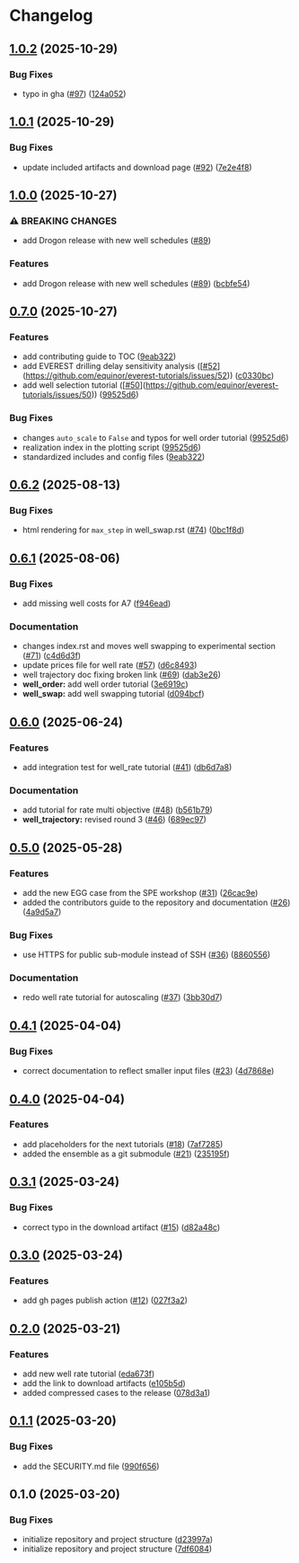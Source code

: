 # Changelog

## [1.0.2](https://github.com/equinor/everest-tutorials/compare/v1.0.1...v1.0.2) (2025-10-29)


### Bug Fixes

* typo in gha ([#97](https://github.com/equinor/everest-tutorials/issues/97)) ([124a052](https://github.com/equinor/everest-tutorials/commit/124a052f72af9541753d56778cff3d1e06387bee))

## [1.0.1](https://github.com/equinor/everest-tutorials/compare/v1.0.0...v1.0.1) (2025-10-29)


### Bug Fixes

* update included artifacts and download page ([#92](https://github.com/equinor/everest-tutorials/issues/92)) ([7e2e4f8](https://github.com/equinor/everest-tutorials/commit/7e2e4f881b481911f9e47d616fb172c9eb48bb19))

## [1.0.0](https://github.com/equinor/everest-tutorials/compare/v0.7.0...v1.0.0) (2025-10-27)


### ⚠ BREAKING CHANGES

* add Drogon release with new well schedules ([#89](https://github.com/equinor/everest-tutorials/issues/89))

### Features

* add Drogon release with new well schedules ([#89](https://github.com/equinor/everest-tutorials/issues/89)) ([bcbfe54](https://github.com/equinor/everest-tutorials/commit/bcbfe54a63a91c8b10c9c96e755d77549f2c1bf6))

## [0.7.0](https://github.com/equinor/everest-tutorials/compare/v0.6.2...v0.7.0) (2025-10-27)


### Features

* add contributing guide to TOC ([9eab322](https://github.com/equinor/everest-tutorials/commit/9eab322a190263bdfdaac116da93d7242a4d9daa))
* add EVEREST drilling delay sensitivity analysis ([[#52](https://github.com/equinor/everest-tutorials/issues/52)](https://github.com/equinor/everest-tutorials/issues/52)) ([c0330bc](https://github.com/equinor/everest-tutorials/commit/c0330bc773529a52ca09a73eb9406e926e817abb))
* add well selection tutorial ([[#50](https://github.com/equinor/everest-tutorials/issues/50)](https://github.com/equinor/everest-tutorials/issues/50)) ([99525d6](https://github.com/equinor/everest-tutorials/commit/99525d60eee5c12901ccc36e34f14e5a8b564ffb))


### Bug Fixes

* changes `auto_scale` to `False` and typos for well order tutorial ([99525d6](https://github.com/equinor/everest-tutorials/commit/99525d60eee5c12901ccc36e34f14e5a8b564ffb))
* realization index in the plotting script ([99525d6](https://github.com/equinor/everest-tutorials/commit/99525d60eee5c12901ccc36e34f14e5a8b564ffb))
* standardized includes and config files ([9eab322](https://github.com/equinor/everest-tutorials/commit/9eab322a190263bdfdaac116da93d7242a4d9daa))

## [0.6.2](https://github.com/equinor/everest-tutorials/compare/v0.6.1...v0.6.2) (2025-08-13)


### Bug Fixes

* html rendering for `max_step` in well_swap.rst ([#74](https://github.com/equinor/everest-tutorials/issues/74)) ([0bc1f8d](https://github.com/equinor/everest-tutorials/commit/0bc1f8db86ed88ab095334ed5551547444ac27c1))

## [0.6.1](https://github.com/equinor/everest-tutorials/compare/v0.6.0...v0.6.1) (2025-08-06)


### Bug Fixes

* add missing well costs for A7 ([f946ead](https://github.com/equinor/everest-tutorials/commit/f946ead99d27968581655d5c7baac7f90f447266))


### Documentation

* changes index.rst and moves well swapping to experimental section ([#71](https://github.com/equinor/everest-tutorials/issues/71)) ([c4d6d3f](https://github.com/equinor/everest-tutorials/commit/c4d6d3fcbe31b22a08bb5578fe1955eaaa479de2))
* update prices file for well rate ([#57](https://github.com/equinor/everest-tutorials/issues/57)) ([d6c8493](https://github.com/equinor/everest-tutorials/commit/d6c8493223b60a3f171075659820387085f75f14))
* well trajectory doc fixing broken link ([#69](https://github.com/equinor/everest-tutorials/issues/69)) ([dab3e26](https://github.com/equinor/everest-tutorials/commit/dab3e266057d698171ebcdc59b2d7c5648ae6d60))
* **well_order:** add well order tutorial ([3e6919c](https://github.com/equinor/everest-tutorials/commit/3e6919c5ede940d15e579ce98c46700a34b60819))
* **well_swap:** add well swapping tutorial ([d094bcf](https://github.com/equinor/everest-tutorials/commit/d094bcfd8c68aa36e939722d25f78b4a678c378b))

## [0.6.0](https://github.com/equinor/everest-tutorials/compare/v0.5.0...v0.6.0) (2025-06-24)


### Features

* add integration test for well_rate tutorial ([#41](https://github.com/equinor/everest-tutorials/issues/41)) ([db6d7a8](https://github.com/equinor/everest-tutorials/commit/db6d7a8aa485725b3788fbf967be4e513785dd09))


### Documentation

* add tutorial for rate multi objective ([#48](https://github.com/equinor/everest-tutorials/issues/48)) ([b561b79](https://github.com/equinor/everest-tutorials/commit/b561b797403881b1a1dbf70041d11e9d0822a0af))
* **well_trajectory:** revised round 3 ([#46](https://github.com/equinor/everest-tutorials/issues/46)) ([689ec97](https://github.com/equinor/everest-tutorials/commit/689ec97bf5c6107fbde39fb669965d0319d0f35e))

## [0.5.0](https://github.com/equinor/everest-tutorials/compare/v0.4.1...v0.5.0) (2025-05-28)


### Features

* add the new EGG case from the SPE workshop ([#31](https://github.com/equinor/everest-tutorials/issues/31)) ([26cac9e](https://github.com/equinor/everest-tutorials/commit/26cac9e4ab080159b44a2200c4b1e128bc5bbf77))
* added the contributors guide to the repository and documentation ([#26](https://github.com/equinor/everest-tutorials/issues/26)) ([4a9d5a7](https://github.com/equinor/everest-tutorials/commit/4a9d5a72a457614456293dcaba892d3bb2ca6de8))


### Bug Fixes

* use HTTPS for public sub-module instead of SSH ([#36](https://github.com/equinor/everest-tutorials/issues/36)) ([8860556](https://github.com/equinor/everest-tutorials/commit/88605568bf2b2fab4bd0fbb34e27704aab86d60a))


### Documentation

* redo well rate tutorial for autoscaling ([#37](https://github.com/equinor/everest-tutorials/issues/37)) ([3bb30d7](https://github.com/equinor/everest-tutorials/commit/3bb30d7be44cfb57941cffb71f88c1e30555c78d))

## [0.4.1](https://github.com/equinor/everest-tutorials/compare/v0.4.0...v0.4.1) (2025-04-04)


### Bug Fixes

* correct documentation to reflect smaller input files ([#23](https://github.com/equinor/everest-tutorials/issues/23)) ([4d7868e](https://github.com/equinor/everest-tutorials/commit/4d7868eb7e3449783e5612e677b07f161b5848d8))

## [0.4.0](https://github.com/equinor/everest-tutorials/compare/v0.3.1...v0.4.0) (2025-04-04)


### Features

* add placeholders for the next tutorials ([#18](https://github.com/equinor/everest-tutorials/issues/18)) ([7af7285](https://github.com/equinor/everest-tutorials/commit/7af7285aefc2949f2617423065a9cb00c43a6208))
* added the ensemble as a git submodule ([#21](https://github.com/equinor/everest-tutorials/issues/21)) ([235195f](https://github.com/equinor/everest-tutorials/commit/235195f8750ec84ac6f58f9f182d908f609443ad))

## [0.3.1](https://github.com/equinor/everest-tutorials/compare/v0.3.0...v0.3.1) (2025-03-24)


### Bug Fixes

* correct typo in the download artifact ([#15](https://github.com/equinor/everest-tutorials/issues/15)) ([d82a48c](https://github.com/equinor/everest-tutorials/commit/d82a48cb291747f28a2c972b123fa36335e55153))

## [0.3.0](https://github.com/equinor/everest-tutorials/compare/v0.2.0...v0.3.0) (2025-03-24)


### Features

* add gh pages publish action ([#12](https://github.com/equinor/everest-tutorials/issues/12)) ([027f3a2](https://github.com/equinor/everest-tutorials/commit/027f3a22e8422792fd0531bb709c1a789b7ca8b6))

## [0.2.0](https://github.com/equinor/everest-tutorials/compare/v0.1.1...v0.2.0) (2025-03-21)


### Features

* add new well rate tutorial ([eda673f](https://github.com/equinor/everest-tutorials/commit/eda673fe8a79a5fbb88311a4539d11391d1a7a64))
* add the link to download artifacts ([e105b5d](https://github.com/equinor/everest-tutorials/commit/e105b5d6c97237467e90ec66bab55e1e3efaa662))
* added compressed cases to the release ([078d3a1](https://github.com/equinor/everest-tutorials/commit/078d3a148bd1a4f6e5f31ab393b4eed8297e9583))

## [0.1.1](https://github.com/equinor/everest-tutorials/compare/v0.1.0...v0.1.1) (2025-03-20)


### Bug Fixes

* add the SECURITY.md file ([990f656](https://github.com/equinor/everest-tutorials/commit/990f65668b987895870cb021184caec0faa37091))

## 0.1.0 (2025-03-20)


### Bug Fixes

* initialize repository and project structure ([d23997a](https://github.com/equinor/everest-tutorials/commit/d23997a77c518eebd86aff2bb00233dbdf9c6cdb))
* initialize repository and project structure ([7df6084](https://github.com/equinor/everest-tutorials/commit/7df608451727344518558c1993cd60e238ec0c32))
